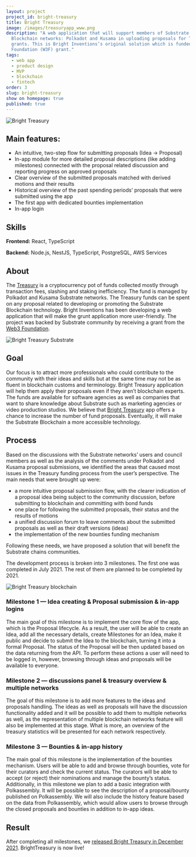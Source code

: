 ```yaml
---
layout: project
project_id: bright-treasury
title: Bright Treasury
image: /images/treasuryapp_www.png
description: "A web application that will support members of Substrate
  Blockchain networks: Polkadot and Kusama in uploading proposals for Treasury
  grants. This is Bright Inventions’s original solution which is funded by Web3
  Foundation (W3F) grant."
tags:
  - web app
  - product design
  - MVP
  - blockchain
  - fintech
order: 3
slug: bright-treasury
show on homepage: true
published: true
---
```

![Bright Treasury](/images/treasuryappwww.png)

## Main features:

* An intuitive, two-step flow for submitting proposals (Idea -> Proposal)
* In-app module for more detailed proposal descriptions (like adding milestones) connected with the proposal related discussion and reporting progress on approved proposals
* Clear overview of the submitted proposals matched with derived motions and their results
* Historical overview of the past spending periods’ proposals that were submitted using the app 
* The first app with dedicated bounties implementation
* In-app login

## Skills

**Frontend:** React, TypeScript

**Backend:** Node.js, NestJS, TypeScript, PostgreSQL, AWS Services

## About

The [Treasury](https://wiki.polkadot.network/docs/learn-treasury) is a cryptocurrency pot of funds collected mostly through transaction fees, slashing and staking inefficiency. The fund is managed by Polkadot and Kusama Substrate networks. The Treasury funds can be spent on any proposal related to developing or promoting the Substrate Blockchain technology. Bright Inventions has been developing a web application that will make the grunt application more user-friendly. The project was backed by Substrate community by receiving a grant from the [Web3 Foundation](https://web3.foundation/).

![Bright Treasury Substrate](/images/treasuryapp_www.png)

## Goal

Our focus is to attract more professionals who could contribute to the community with their ideas and skills but at the same time may not be as fluent in blockchain customs and terminology. Bright Treasury application will help them apply their proposals even if they aren’t blockchain experts. The funds are available for software agencies as well as companies that want to share knowledge about Substrate such as marketing agencies or video production studios. We believe that [Bright Treasury](https://treasury.bright.dev) app offers a chance to increase the number of fund proposals. Eventually, it will make the Substrate Blockchain a more accessible technology.

## Process 

Based on the discussions with the Substrate networks’ users and council members as well as the analysis of the comments under Polkadot and Kusama proposal submissions, we identified the areas that caused most issues in the Treasury funding process from the user’s perspective. The main needs that were brought up were:

* a more intuitive proposal submission flow, with the clearer indication of a proposal idea being subject to the community discussion, before submitting to blockchain and committing with bond funds 
* one place for following the submitted proposals, their status and the results of motions
* a unified discussion forum to leave comments about the submitted proposals as well as their draft versions (ideas)
* the implementation of the new bounties funding mechanism

Following these needs, we have proposed a solution that will benefit the Substrate chains communities.

The development process is broken into 3 milestones. The first one was completed in July 2021. The rest of them are planned to be completed by 2021. 

![Bright Treasury blockchain](/images/treasury_www_3.png)

### Milestone 1 — Idea creating & Proposal submission & in-app logins

The main goal of this milestone is to implement the core flow of the app, which is the Proposal lifecycle. As a result, the user will be able to create an Idea, add all the necessary details, create Milestones for an Idea, make it public and decide to submit the Idea to the blockchain, turning it into a formal Proposal. The status of the Proposal will be then updated based on the data returning from the API. To perform these actions a user will need to be logged in, however, browsing through ideas and proposals will be available to everyone. 

### Milestone 2 — discussions panel & treasury overview & multiple networks

The goal of this milestone is to add more features to the ideas and proposals handling. The ideas as well as proposals will have the discussion functionality added and it will be possible to add them to multiple networks as well, as the representation of multiple blockchain networks feature will also be implemented at this stage. What is more, an overview of the treasury statistics will be presented for each network respectively. 

### Milestone 3 — Bounties & in-app history

The main goal of this milestone is the implementation of the bounties mechanism. Users will be able to add and browse through bounties, vote for their curators and check the current status. The curators will be able to accept (or reject) their nominations and manage the bounty’s status. Additionally, in this milestone we plan to add a basic integration with Polkassembly. It will be possible to see the description of a proposal/bounty published on Polkassembly. We will also include the history feature based on the data from Polkassembly, which would allow users to browse through the closed proposals and bounties in addition to in-app ideas.

## Result

After completing [](/blog/bright-treasury-a-treasury-module-application-funded-by-a-w3f-foundation-grant/)all milestones, we [released Bright Treasury in December 2021](https://brightinventions.pl/blog/bright-treasury-is-now-live/). BrightTreasury is now live!
